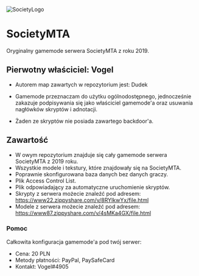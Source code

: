 ![SocietyLogo](https://i.imgur.com/VxrjwQt.png)
# SocietyMTA
Oryginalny gamemode serwera SocietyMTA z roku 2019.

## Pierwotny właściciel: Vogel
* Autorem map zawartych w repozytorium jest: Dudek

* Gamemode przeznaczam do użytku ogólnodostępnego, jednocześnie zakazuje podpisywania się jako właściciel gamemode'a oraz usuwania nagłówków skryptów i adnotacji.

* Żaden ze skryptów nie posiada zawartego backdoor'a.

## Zawartość
* W owym repozytorium znajduje się cały gamemode serwera SocietyMTA z 2019 roku.
* Wszystkie modele i tekstury, które znajdowały się na SocietyMTA.
* Poprawnie skonfigurowana baza danych bez danych graczy.
* Plik Access Control List.
* Plik odpowiadający za automatyczne uruchomienie skryptów.
* Skrypty z serwera możecie znaleźć pod adresem: https://www22.zippyshare.com/v/8RYIkwYx/file.html
* Modele z serwera możecie znaleźć pod adresem: https://www87.zippyshare.com/v/4sMKa4GX/file.html

### Pomoc
Całkowita konfiguracja gamemode'a pod twój serwer:
* Cena: 20 PLN
* Metody płatności: PayPal, PaySafeCard
* Kontakt: Vogel#4905
